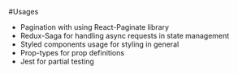 #Usages

- Pagination with using React-Paginate library
- Redux-Saga for handling async requests in state management
- Styled components usage for styling in general
- Prop-types for prop definitions
- Jest for partial testing
